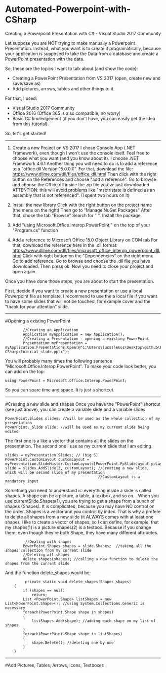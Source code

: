# Automated-Powerpoint-with-CSharp

Creating a Powerpoint Presentation with C# - Visual Studio 2017 Community

Let suppose you are NOT trying to make manually a Powerpoint Presentation. Instead, what you want is to create it programatically, because your application is supposed to take the Data from a database and create a PowerPoint presentation with the data. 

So, these are the topics I want to talk about (and show the code):
- Creating a PowerPoint Presentation from VS 2017 (open, create new and save/save as)
- Add pictures, arrows, tables and other things to it.

For that, I used:
- Visual Studio 2017 Community
- Office 2016 (Office 365 is also compatible, no worry)
- Basic C# knoledgement (if you don't have, you can easily get the idea from this tutorial).

So, let's get started!

-------------------------------------------------------------------------------------------------------------------------------------

1) Create a new Project on VS 2017 
    I chose Console App (.NET Framework), even though I won't use the console itself. Feel free to choose what you want (and you know about it). I choose .NET Framework 4.6.1
    Another thing you will need to do is to add a reference to a "office.dll Version:15.0.0.0". For that, download the file:
    https://www.dllme.com/dll/files/office_dll.html
    Then click with the right button on the References and choose "add a reference". Go to browse and choose the Office.dll inside the        zip file you've just downloaded.
    ATTENTION: this will avoid problems like "msotristate is defined as an assembly that is not referenced". (I spent two hours on it)
    
2) Install the new library 
    Click with the right button on the project name (the menu on the right) 
    Then go to "Manage NuGet Packages"
    After that, chose the tab "Browse" 
    Search for " ". Install the package
    
3) Add "using Microsoft.Office.Interop.PowerPoint;" on the top of your "Program.cs" function

4) Add a reference to Microsoft Office 15.0 Object Library on COM tab
    For that, download the reference here in the .dll format:
    https://www.dllme.com/dll/files/microsoft_office_interop_powerpoint_dll.html
    Click with right button on the "Dependencies" on the right menu. Go to add reference.
    Go to browse and choose the .dll file you have downloaded. Then press ok. 
    Now you need to close your project and open again.
    
    
Once you have done those steps, you are about to start the presentation.

First, decide if you want to create a new presentation or use a local Powerpoint file as template. 
I recommend to use the a local file if you want to have some slides that will not be touched, for example cover and the "thank for your attention" slide. 


---------------------------------------------------------------------------------------------------------------------------------------

#Opening a existing PowerPoint

            //Creating an Application
            Application myApplication = new Application();
            //Creating a Presentation - opening a existing PowerPoint
            Presentation myPresentation = myApplication.Presentations.Open(@"C:\Users\lucaslemos\Desktop\Github\PowerPoint-                         CSharp\tutorial_slide.pptx");
            
 You will probably many times the following sentence "Microsoft.Office.Interop.PowerPoint". To make your code look better,
 you can add on the top:
    
    using PowerPoint = Microsoft.Office.Interop.PowerPoint;
 
 So you can spare time and space. It is just a shortcut.
 
 ------------------------------------------------------------------------------------------------------------------------------------
 #Creating a new slide and shapes
 Once you have the "PowerPoint" shortcut (see just above), you can create a variable slide and a variable slides.
 
    PowerPoint.Slides slides; //will be used as the whole collection of my presentation
    PowerPoint._Slide slide; //will be used as my current slide being edited
    
 The first one is a like a vector that contains all the slides on the presentation. The second one I use as my current slide that I am editing. 
 
    slides = myPresentation.Slides; // (big S)
    PowerPoint.CustomLayout customLayout = myPresentation.SlideMaster.CustomLayouts[PowerPoint.PpSlideLayout.ppLayoutText];
    slide = slides.AddSlide(2, customLayout); //Creating a new slide, which will be second slide of my presentation
                                              //CustomLayout is a mandatory input
 
 Something you need to understand is: everything inside a slide is called shapes. A shape can be a picture, a table, a textbox, and so on...
 When you use currentSlide.Shapes(1), you are trying to get a shape from a bunch of shapes (Shapes). It is complicated, because you may have NO control on the order. Shapes is a vector and you control by index. 
 That is why a prefere to delete all shapes from a new slide (it ALWAYS comes with at least one shape). I like to create a vector of shapes, so I can define, for example, that my shapes(1) is a picture shapes(2) is a textbox. Because if you change them, even though they're both Shape, they have many different attributes. 
 
             //Dealing with shapes
            PowerPoint.Shapes shapes = slide.Shapes;  //taking all the shapes collection from my current slide                                        
            //Deleting all shapes
            delete_shapes(shapes); //calling a new function to delete the shapes from the current slide
            
 And the function delete_shapes would be:
 
             private static void delete_shapes(Shapes shapes)
        {
            if (shapes == null)
                return;
            List <PowerPoint.Shape> listShapes = new List<PowerPoint.Shape>(); //using System.Collections.Generic is necessary
            foreach(PowerPoint.Shape shape in shapes)
            {
                listShapes.Add(shape); //adding each shape on my list of shapes
            }
            foreach(PowerPoint.Shape shape in listShapes)
            {
                shape.Delete(); //deleting one by one
            }
        }
        
 
 ------------------------------------------------------------------------------------------------------------------------------------
 #Add Pictures, Tables, Arrows, Icons, Textboxes 

